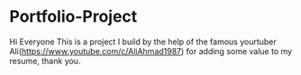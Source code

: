 # Portfolio-Project
Hi Everyone This is a project I build by the help of the famous yourtuber Ali(https://www.youtube.com/c/AliAhmad1987) for adding some value to my resume, thank you.
